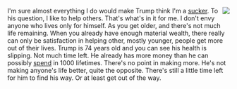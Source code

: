 <img src="http://scripting.com/images/2020/09/04/trumpCartoon.png" border="0" align="right">I'm sure almost everything I do would make Trump think I'm a <a href="https://www.theatlantic.com/politics/archive/2020/09/trump-americans-who-died-at-war-are-losers-and-suckers/615997/">sucker</a>. To his question, I like to help others. That's what's in it for me. I don't envy anyone who lives only for himself. As you get older, and there's not much life remaining. When you already have enough material wealth, there really can only be satisfaction in helping other, mostly younger, people get more out of their lives. Trump is 74 years old and you can see his health is slipping. Not much time left. He already has more money than he can possibly <a href="http://scripting.com/davenet/2000/10/19/transcendentalMoney.html">spend</a> in 1000 lifetimes. There's no point in making more. He's not making anyone's life better, quite the opposite. There's still a little time left for him to find his way. Or at least get out of the way.
